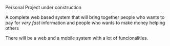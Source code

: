 Personal Project under construction

A complete web based system that will bring together people who wants to pay for *very fast* information and people who wants to make money helping others

There will be a web and a mobile system with a lot of funcionalities.
